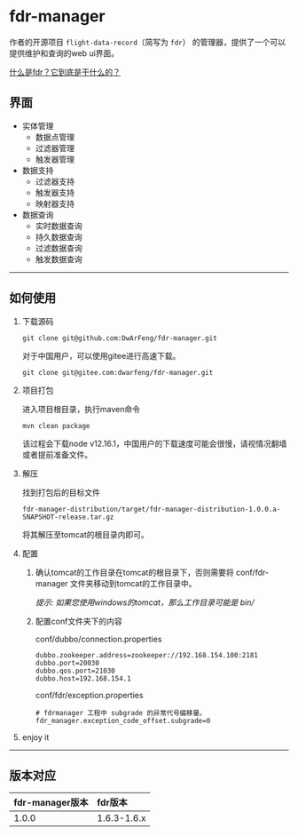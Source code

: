 # fdr-manager

作者的开源项目 `flight-data-record`（简写为 `fdr`） 的管理器，提供了一个可以提供维护和查询的web ui界面。

[什么是fdr？它到底是干什么的？](https://github.com/DwArFeng/fdr)

## 界面

- 实体管理
  - 数据点管理
  - 过滤器管理
  - 触发器管理
- 数据支持
  - 过滤器支持
  - 触发器支持
  - 映射器支持
- 数据查询
  - 实时数据查询
  - 持久数据查询
  - 过滤数据查询
  - 触发数据查询

---

## 如何使用

1. 下载源码
   ```
   git clone git@github.com:DwArFeng/fdr-manager.git
   ```
   对于中国用户，可以使用gitee进行高速下载。
   ```
   git clone git@gitee.com:dwarfeng/fdr-manager.git
   ```
   
2. 项目打包

   进入项目根目录，执行maven命令
   ```
   mvn clean package
   ```
   该过程会下载node v12.16.1，中国用户的下载速度可能会很慢，请视情况翻墙或者提前准备文件。

3. 解压

   找到打包后的目标文件 
   ```
   fdr-manager-distribution/target/fdr-manager-distribution-1.0.0.a-SNAPSHOT-release.tar.gz
   ```
   将其解压至tomcat的根目录内即可。

4. 配置

   1. 确认tomcat的工作目录在tomcat的根目录下，否则需要将 conf/fdr-manager 文件夹移动到tomcat的工作目录中。
      
      *提示: 如果您使用windows的tomcat，那么工作目录可能是 bin/*
      
   2. 配置conf文件夹下的内容
   
      conf/dubbo/connection.properties
      ``` properties
      dubbo.zookeeper.address=zookeeper://192.168.154.100:2181
      dubbo.port=20030
      dubbo.qos.port=21030
      dubbo.host=192.168.154.1
      ```
      
      conf/fdr/exception.properties
      ``` properties
      # fdrmanager 工程中 subgrade 的异常代号偏移量。
      fdr_manager.exception_code_offset.subgrade=0
      ```
      

6. enjoy it

---

## 版本对应

|fdr-manager版本|fdr版本|
|:---|:---|
|1.0.0|1.6.3-1.6.x|
